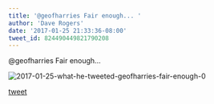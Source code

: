 ```yaml
---
title: '@geofharries Fair enough... '
author: 'Dave Rogers'
date: '2017-01-25 21:33:36-08:00'
tweet_id: 824490449821790208
---
```

@geofharries Fair enough...

![2017-01-25-what-he-tweeted-geofharries-fair-enough-0](/heap/2017-01-25-what-he-tweeted-geofharries-fair-enough-0.jpg)

[tweet](https://twitter.com/yukondude/status/824490449821790208)